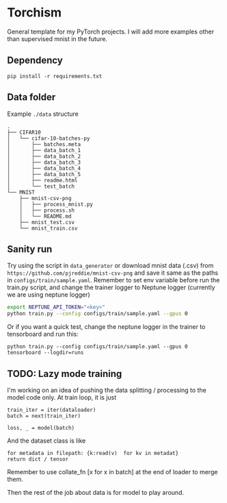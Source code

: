# Torchism 
General template for my PyTorch projects.
I will add more examples other than supervised mnist in the future.

## Dependency 
```
pip install -r requirements.txt
```

## Data folder 
Example `./data` structure
```
.
├── CIFAR10
│   └── cifar-10-batches-py
│       ├── batches.meta
│       ├── data_batch_1
│       ├── data_batch_2
│       ├── data_batch_3
│       ├── data_batch_4
│       ├── data_batch_5
│       ├── readme.html
│       └── test_batch
└── MNIST
    ├── mnist-csv-png
    │   ├── process_mnist.py
    │   ├── process.sh
    │   └── README.md
    ├── mnist_test.csv
    └── mnist_train.csv
```

## Sanity run 
Try using the script in `data_generator` or download mnist data (.csv) from `https://github.com/pjreddie/mnist-csv-png` and save it same as the paths in `configs/train/sample.yaml`. 
Remember to set env variable before run the train.py script, and change the trainer logger to Neptune logger (currently we are using neptune logger)
```bash
export NEPTUNE_API_TOKEN="<key>"
python train.py --config configs/train/sample.yaml --gpus 0
```

Or if you want a quick test, change the neptune logger in the trainer to tensorboard and run this:
```
python train.py --config configs/train/sample.yaml --gpus 0
tensorboard --logdir=runs 
```

## TODO: Lazy mode training
I'm working on an idea of pushing the data splitting / processing to the model code only. 
At train loop, it is just 
```
train_iter = iter(dataloader)
batch = next(train_iter)

loss, _ = model(batch)
```
And the dataset class is like 
```
for metadata in filepath: {k:read(v)  for kv in metadat}
return dict / tensor
```
Remember to use collate_fn [x for x in batch] at the end of loader to merge them. 

Then the rest of the job about data is for model to play around.




